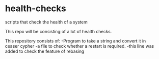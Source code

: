 # health-checks
scripts that check the health of a system

This repo will be consisting of a lot of health checks.



This repository consists of:
-Program to take a string and convert it in ceaser cypher
-a file to check whether a restart is required.
-this line was added to check the feature of rebasing
